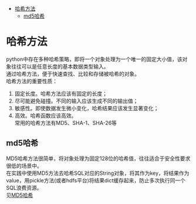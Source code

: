 - [哈希方法](#哈希方法)
  - [md5哈希](#md5哈希)
# 哈希方法
python中存在多种哈希策略，即将一个对象处理为一个唯一的固定大小值，该对象往往可以是任意长度的基本数据类型输入。  
通过哈希方法，便于快速查找、比较和存储被哈希的对象。  
哈希方法的重要性质：
1. 固定长度。哈希方法应该有固定的长度；
2. 尽可能避免碰撞。不同的输入应该生成不同的输出值；
3. 敏感性。即使数据发生微小变化，哈希结果应该发生显著变化；
4. 高效。哈希函数应该高效。  
常用的哈希方法有MD5、SHA-1、SHA-26等
## md5哈希
MD5哈希方法很简单，将对象处理为固定128位的哈希值，往往适合于安全性要求很低的场景中。  
在实践中使用MD5方法去哈希SQL对应的String对象，将其作为key，将结果作为value，用pickle方法(或者hdfs平台)将结果dict缓存起来，防止多次执行同一个SQL浪费资源。  
见[MD5哈希](code.ipynb)